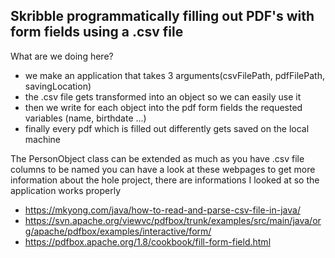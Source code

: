## Skribble programmatically filling out PDF's with form fields using a .csv file
What are we doing here?
- we make an application that takes 3 arguments(csvFilePath, pdfFilePath, savingLocation)
- the .csv file gets transformed into an object so we can easily use it
- then we write for each object into the pdf form fields the requested variables (name, birthdate ...)
- finally every pdf which is filled out differently gets saved on the local machine

The PersonObject class can be extended as much as you have .csv file columns to be named
you can have a look at these webpages to get more information about the hole project,
there are informations I looked at so the application works properly
- https://mkyong.com/java/how-to-read-and-parse-csv-file-in-java/
- https://svn.apache.org/viewvc/pdfbox/trunk/examples/src/main/java/org/apache/pdfbox/examples/interactive/form/
- https://pdfbox.apache.org/1.8/cookbook/fill-form-field.html
